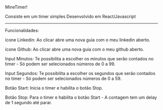 MineTimer!

Consiste em um timer simples
Desenvolvido em React/Javascript

-------------------------

Funcionalidades:

ícone Linkedin:  Ao clicar abre uma nova guia com o meu linkedin aberto.

ícone Github: Ao clicar abre uma nova guia com o meu github aberto.

Input Minutos: Te possibilita a escolher os minutos que serão contados no timer - Só podem ser selecionados números de 0 a 99.

Input Segundos: Te possibilita a escolher os segundos que serão contados no timer - Só podem ser selecionados números de 0 a 59.

Botão Start: Inicia o timer e habilita o botão Stop.

Botão Stop: Para o timer e habilita o botão Start - A contagem tem um delay de 1 segundo até parar.